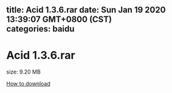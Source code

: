 
title: Acid 1.3.6.rar
date: Sun Jan 19 2020 13:39:07 GMT+0800 (CST)    
categories: baidu
---

# Acid 1.3.6.rar
size: 9.20 MB
 
 

[How to download](https://bpcam.bemobtrk.com/go/2ceec3aa-1ca2-46d6-b9ff-aaa5c184517c?jno=3649)